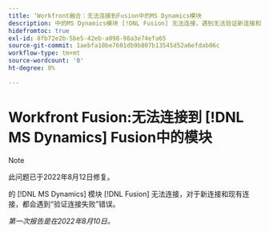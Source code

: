 ```yaml
---
title: ‘Workfront融合：无法连接到Fusion中的MS Dynamics模块
description: 中的MS Dynamics模块 [!DNL Fusion] 无法连接，遇到无法验证新连接和现有连接的连接错误。
hidefromtoc: true
exl-id: 8fb72e2b-5be5-42eb-a098-98a3e74efa65
source-git-commit: 1aebfa10be7601db9b807b13545d52a6efdab06c
workflow-type: tm+mt
source-wordcount: '0'
ht-degree: 0%

---
```


# Workfront Fusion:无法连接到 [!DNL MS Dynamics] Fusion中的模块

>[!NOTE]
>
> 此问题已于2022年8月12日修复。

的 [!DNL MS Dynamics] 模块 [!DNL Fusion] 无法连接，对于新连接和现有连接，都会遇到“验证连接失败”错误。

_第一次报告是在2022年8月10日。_

